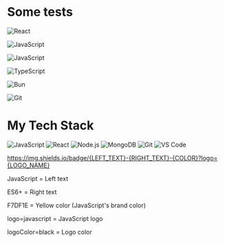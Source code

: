 # Some tests 

![React](https://img.shields.io/badge/React-18.2-61DAFB?logo=react)

![JavaScript](https://img.shields.io/badge/JavaScript-ES6+-F7DF1E?logo=javascript&logoColor=black)

![JavaScript](https://img.shields.io/badge/JavaScript-2023-yellow)

![TypeScript](https://img.shields.io/badge/TypeScript-5.0-3178C6?logo=typescript)

![Bun](https://img.shields.io/badge/Bun-1.0-000000?logo=bun)

![Git](https://img.shields.io/badge/Git-F05032?logo=git&logoColor=white)

# My Tech Stack

![JavaScript](https://img.shields.io/badge/JavaScript-ES6+-F7DF1E?logo=javascript&logoColor=black)
![React](https://img.shields.io/badge/React-18.2-61DAFB?logo=react)
![Node.js](https://img.shields.io/badge/Node.js-18.0-339933?logo=nodedotjs)
![MongoDB](https://img.shields.io/badge/MongoDB-5.0-47A248?logo=mongodb)
![Git](https://img.shields.io/badge/Git-F05032?logo=git&logoColor=white)
![VS Code](https://img.shields.io/badge/VS_Code-007ACC?logo=visualstudiocode)


https://img.shields.io/badge/{LEFT_TEXT}-{RIGHT_TEXT}-{COLOR}?logo={LOGO_NAME}


JavaScript = Left text

ES6+ = Right text

F7DF1E = Yellow color (JavaScript's brand color)

logo=javascript = JavaScript logo

logoColor=black = Logo color